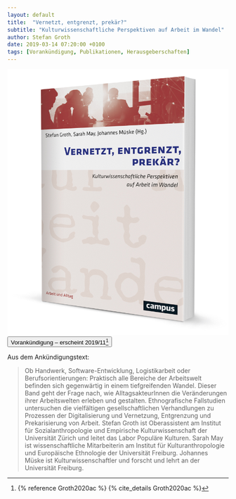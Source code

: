 ```yaml
---
layout: default
title:  "Vernetzt, entgrenzt, prekär?"
subtitle: "Kulturwissenschaftliche Perspektiven auf Arbeit im Wandel"
author: Stefan Groth
date: 2019-03-14 07:20:00 +0100
tags: [Vorankündigung, Publikationen, Herausgeberschaften]
---
```

![Cover Ordnungen](/assets/img/arbeitskulturen-book.jpg "Cover Vernetzt Entgrenzt Prekär")
<button class="button is-small is-light has-text-weight-semibold">Vorankündigung – erscheint 2019/11[^1]</button>

Aus dem Ankündigungstext:

> Ob Handwerk, Software-Entwicklung, Logistikarbeit oder Berufsorientierungen: Praktisch alle Bereiche der Arbeitswelt befinden sich  gegenwärtig in einem tiefgreifenden Wandel. Dieser Band geht der Frage nach, wie AlltagsakteurInnen die Veränderungen ihrer Arbeitswelten erleben und gestalten. Ethnografische Fallstudien untersuchen die vielfältigen gesellschaftlichen Verhandlungen zu Prozessen der Digitalisierung und Vernetzung, Entgrenzung und Prekarisierung von Arbeit. Stefan Groth ist Oberassistent am Institut für Sozialanthropologie und Empirische Kulturwissenschaft der Universität Zürich und leitet das Labor Populäre Kulturen. Sarah May ist wissenschaftliche Mitarbeiterin am Institut für Kulturanthropologie und Europäische Ethnologie der Universität Freiburg. Johannes Müske ist Kulturwissenschaftler und forscht und lehrt an der Universität Freiburg.

[^1]: {% reference Groth2020ac %} {% cite_details Groth2020ac %}

